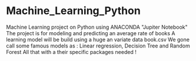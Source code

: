 # Machine_Learning_Python
Machine Learning project on Python using ANACONDA "Jupiter Notebook"
The project is for modeling and predicting an average rate of books
A learning model will be build using a huge an variate data book.csv
We gone call some famous models as : Linear regression, Decision Tree and Random Forest
All that with a their specific packages needed !

